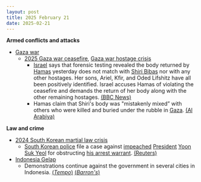 ```yaml
---
layout: post
title: 2025 February 21
date: 2025-02-21
---
```



**Armed conflicts and attacks**

* [Gaza war](https://en.wikipedia.org/wiki/Gaza_war "Gaza war")
  + [2025 Gaza war ceasefire](https://en.wikipedia.org/wiki/2025_Gaza_war_ceasefire "2025 Gaza war ceasefire"), [Gaza war hostage crisis](https://en.wikipedia.org/wiki/Gaza_war_hostage_crisis "Gaza war hostage crisis")
    - [Israel](https://en.wikipedia.org/wiki/Israel "Israel") says that forensic testing revealed the body returned by [Hamas](https://en.wikipedia.org/wiki/Hamas "Hamas") yesterday does not match with [Shiri Bibas](https://en.wikipedia.org/wiki/Kidnapping_of_the_Bibas_family "Kidnapping of the Bibas family") nor with any other hostages. Her sons, Ariel, Kfir, and Oded Lifshitz have all been positively identified. Israel accuses Hamas of violating the ceasefire and demands the return of her body along with the other remaining hostages. [(BBC News)](https://www.bbc.com/news/articles/cjry3jzedl1o)
    - Hamas claim that Shiri's body was "mistakenly mixed” with others who were killed and buried under the rubble in [Gaza](https://en.wikipedia.org/wiki/Gaza_Strip "Gaza Strip"). [(Al Arabiya)](https://english.alarabiya.net/News/middle-east/2025/02/21/hamas-says-shiri-bibas-remains-mixed-with-other-human-remains-after-israeli-airstrike)

**Law and crime**

* [2024 South Korean martial law crisis](https://en.wikipedia.org/wiki/2024_South_Korean_martial_law_crisis "2024 South Korean martial law crisis")
  + [South Korean police](https://en.wikipedia.org/wiki/Police_of_South_Korea "Police of South Korea") file a case against [impeached](https://en.wikipedia.org/wiki/Impeachment_of_Yoon_Suk_Yeol "Impeachment of Yoon Suk Yeol") [President](https://en.wikipedia.org/wiki/President_of_South_Korea "President of South Korea") [Yoon Suk Yeol](https://en.wikipedia.org/wiki/Yoon_Suk_Yeol "Yoon Suk Yeol") for obstructing [his arrest warrant](https://en.wikipedia.org/wiki/Arrest_of_Yoon_Suk_Yeol "Arrest of Yoon Suk Yeol"). [(Reuters)](https://www.reuters.com/world/asia-pacific/south-korea-police-say-building-case-against-yoon-obstructing-arrest-2025-02-21/)
* [Indonesia Gelap](https://en.wikipedia.org/wiki/Indonesia_Gelap "Indonesia Gelap")
  + Demonstrations continue against the government in several cities in Indonesia. [(*Tempo*)](https://en.tempo.co/read/1978141/police-deploy-2460-joint-personnel-for-indonesia-gelap-protest-in-jakarta-today) [(*Barron's*)](https://www.barrons.com/news/thousands-protest-against-budget-cuts-in-indonesia-5ac272a2)
